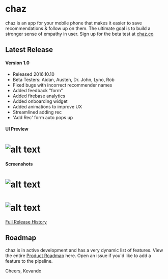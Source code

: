 # chaz
chaz is an app for your mobile phone that makes it easier to save recommendations & follow up on them. The ultimate goal is to build a stronger sense of empathy in user. Sign up for the beta test at [chaz.co](http://chaz.co)

## Latest Release
#### Version 1.0
- Released 2016.10.10
- Beta Testers: Aidan, Austen, Dr. John, Lyno, Rob
- Fixed bugs with incorrect recommender names
- Added feedback "form"
- Added firebase analytics
- Added onboarding widget
- Added animations to improve UX
- Streamlined adding rec
- 'Add Rec' form auto pops up

#### UI Preview

# ![alt text][preview]
[preview]: https://media.giphy.com/media/3oriNZhGzOoLitvTZ6/giphy.gif "Preview GIF"


#### Screenshots

# ![alt text][welcome]
# ![alt text][home]
[welcome]: https://i.imgur.com/PFzz2Hq.png "Welcome Screen"
[home]: https://i.imgur.com/GCcilmc.png "Home Screen"


[Full Release History]

[Full Release History]: <https://github.com/kevando/chaz/blob/master/documentation/RELEASES.md>



## Roadmap
chaz is in active development and has a very dynamic list of features. View the entire [Product Roadmap] here. Open an issue if you'd like to add a feature to the pipeline.

[Product Roadmap]: https://github.com/kevando/chaz/blob/master/documentation/ROADMAP.md

Cheers, Kevando
